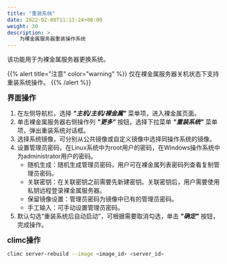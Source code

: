 ```yaml
---
title: "重装系统"
date: 2022-02-08T11:13:24+08:00
weight: 30
description: >
    为裸金属服务器重装操作系统
---
```


该功能用于为裸金属服务器更换系统。

{{% alert title="注意" color="warning" %}}
仅在裸金属服务器关机状态下支持重装系统操作。
{{% /alert %}}

<big>**界面操作**</big>

1. 在左侧导航栏，选择 **_"主机/主机/裸金属"_** 菜单项，进入裸金属页面。
2. 单击裸金属服务器右侧操作列 **_"更多"_** 按钮，选择下拉菜单 **_"重装系统"_** 菜单项，弹出重装系统对话框。
3. 选择系统镜像，可分别从公共镜像或自定义镜像中选择同操作系统的镜像。
4. 设置管理员密码，在Linux系统中为root用户的密码，在Windows操作系统中为administrator用户的密码。
    - 随机生成：随机生成管理员密码，用户可在裸金属列表密码列查看复制管理员密码。
    - 关联密钥：在关联密钥之前需要先新建密钥。关联密钥后，用户需要使用私钥远程登录裸金属服务器。
    - 保留镜像设置：管理员密码为镜像中已有的管理员密码。
    - 手工输入：可手动设置管理员密码。
5. 默认勾选“重装系统后自动启动”，可根据需要取消勾选，单击 **_"确定"_** 按钮，完成操作。

<big>**climc操作**</big>

```bash
climc server-rebuild --image <image_id> <server_id>
```